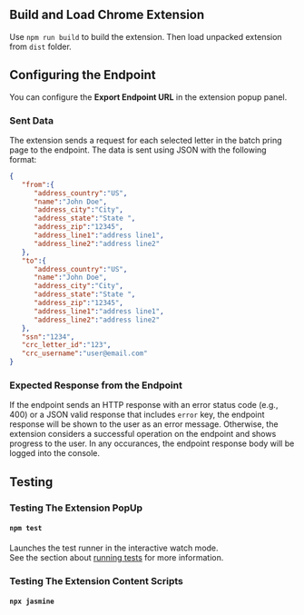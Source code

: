 ## Build and Load Chrome Extension

Use `npm run build` to build the extension. Then load unpacked extension from `dist` folder.

## Configuring the Endpoint

You can configure the **Export Endpoint URL** in the extension popup panel.

### Sent Data
The extension sends a request for each selected letter in the batch pring page to the endpoint. The data is sent using JSON with the following format:

```json
{
   "from":{
      "address_country":"US",
      "name":"John Doe",
      "address_city":"City",
      "address_state":"State ",
      "address_zip":"12345",
      "address_line1":"address line1",
      "address_line2":"address line2"  
   },
   "to":{
      "address_country":"US",
      "name":"John Doe",
      "address_city":"City",
      "address_state":"State ",
      "address_zip":"12345",
      "address_line1":"address line1",
      "address_line2":"address line2"
   },
   "ssn":"1234",
   "crc_letter_id":"123",
   "crc_username":"user@email.com"
}
```
### Expected Response from the Endpoint

If the endpoint sends an HTTP response with an error status code (e.g., 400) or a JSON valid response that includes `error` key, the endpoint response will be shown to the user as an error message. Otherwise, the extension considers a successful operation on the endpoint and shows progress to the user. In any occurances, the endpoint response body will be logged into the console.

## Testing

### Testing The Extension PopUp
#### `npm test`

Launches the test runner in the interactive watch mode.\
See the section about [running tests](https://facebook.github.io/create-react-app/docs/running-tests) for more information.

### Testing The Extension Content Scripts
#### `npx jasmine`
